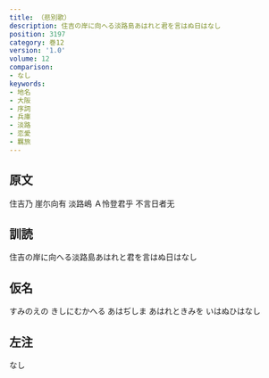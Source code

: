 ```yaml
---
title: （悲別歌）
description: 住吉の岸に向へる淡路島あはれと君を言はぬ日はなし
position: 3197
category: 巻12
version: '1.0'
volume: 12
comparison:
- なし
keywords:
- 地名
- 大阪
- 序詞
- 兵庫
- 淡路
- 恋愛
- 羈旅
---
```


## 原文

住吉乃 崖尓向有 淡路嶋 Ａ怜登君乎 不言日者无

## 訓読

住吉の岸に向へる淡路島あはれと君を言はぬ日はなし

## 仮名

すみのえの きしにむかへる あはぢしま あはれときみを いはぬひはなし

## 左注

なし
